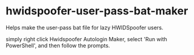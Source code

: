 # hwidspoofer-user-pass-bat-maker
Helps make the user-pass bat file for lazy HWIDSpoofer users.

simply right click Hwidspoofer Autologin Maker, select 'Run with PowerShell', and then follow the prompts.
